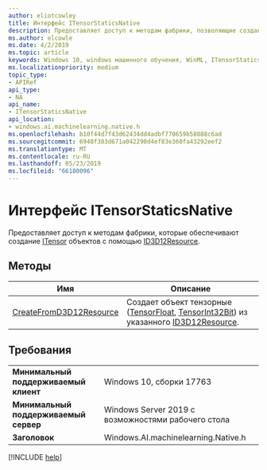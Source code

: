 ```yaml
---
author: eliotcowley
title: Интерфейс ITensorStaticsNative
description: Предоставляет доступ к методам фабрики, позволяющие создавать ITensor объектов, с помощью ID3D12Resource.
ms.author: elcowle
ms.date: 4/2/2019
ms.topic: article
keywords: Windows 10, windows машинного обучения, WinML, ITensorStaticsNative
ms.localizationpriority: medium
topic_type:
- APIRef
api_type:
- NA
api_name:
- ITensorStaticsNative
api_location:
- windows.ai.machinelearning.native.h
ms.openlocfilehash: b10f44d7f43d62434dd4adbf770659b58088c6ad
ms.sourcegitcommit: 6948f383d671a042290d4ef83e360fa43292eef2
ms.translationtype: MT
ms.contentlocale: ru-RU
ms.lasthandoff: 05/23/2019
ms.locfileid: "66180096"
---
```

# <a name="itensorstaticsnative-interface"></a>Интерфейс ITensorStaticsNative

Предоставляет доступ к методам фабрики, которые обеспечивают создание [ITensor](https://docs.microsoft.com/uwp/api/windows.ai.machinelearning.itensor) объектов с помощью [ID3D12Resource](https://docs.microsoft.com/windows/desktop/api/d3d12/nn-d3d12-id3d12resource).

## <a name="methods"></a>Методы

| Имя | Описание |
|------|-------------|
| [CreateFromD3D12Resource](ITensorStaticsNative_CreateFromD3D12Resource.md) | Создает объект тензорные ([TensorFloat](https://docs.microsoft.com/uwp/api/windows.ai.machinelearning.tensorfloat), [TensorInt32Bit](https://docs.microsoft.com/uwp/api/windows.ai.machinelearning.tensorint32bit)) из указанного [ID3D12Resource](https://docs.microsoft.com/windows/desktop/api/d3d12/nn-d3d12-id3d12resource). |

## <a name="requirements"></a>Требования

| | |
|-|-|
| **Минимальный поддерживаемый клиент** | Windows 10, сборки 17763 |
| **Минимальный поддерживаемый сервер** | Windows Server 2019 с возможностями рабочего стола |
| **Заголовок** | Windows.AI.machinelearning.Native.h |

[!INCLUDE [help](../../includes/get-help.md)]
